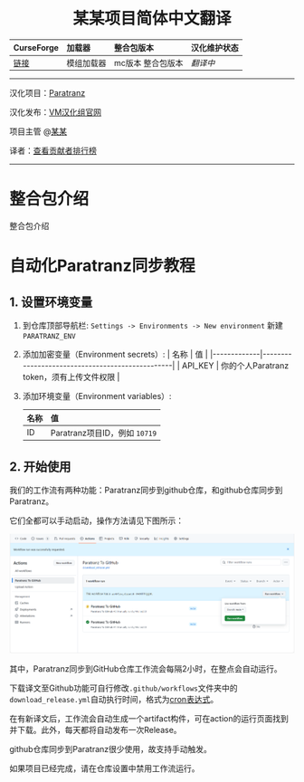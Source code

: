 <div align="center"> 
   <h1>某某项目简体中文翻译</h1>
</div>

CurseForge|加载器|整合包版本|汉化维护状态
:-|:-|:-|:-
[链接](原链接)|模组加载器|mc版本 整合包版本|*翻译中*|

---

汉化项目：[Paratranz](https://paratranz.cn/projects/项目)

汉化发布：[VM汉化组官网](https://vmct-cn.top/modpacks/项目)

项目主管 @[某某](https://github.com/某某)

译者：[查看贡献者排行榜](https://paratranz.cn/projects/项目/leaderboard)


---

# 整合包介绍

整合包介绍

# 自动化Paratranz同步教程

## 1. 设置环境变量

1. 到仓库顶部导航栏: `Settings -> Environments -> New environment` 新建 `PARATRANZ_ENV`
2. 添加加密变量（Environment secrets）: 
   | 名称        | 值                                              |
   |-------------|-------------------------------------------------|
   | API_KEY     | 你的个人Paratranz token，须有上传文件权限         |
3. 添加环境变量（Environment variables）: 

   | 名称   | 值                                   |
   |--------|--------------------------------------|
   | ID     | Paratranz项目ID，例如 `10719`         |


## 2. 开始使用

我们的工作流有两种功能：Paratranz同步到github仓库，和github仓库同步到Paratranz。

它们全都可以手动启动，操作方法请见下图所示：

![](.github/action.png)

其中，Paratranz同步到GitHub仓库工作流会每隔2小时，在整点会自动运行。

下载译文至Github功能可自行修改`.github/workflows`文件夹中的`download_release.yml`自动执行时间，格式为[cron表达式](https://blog.csdn.net/Stromboli/article/details/141962560)。

在有新译文后，工作流会自动生成一个artifact构件，可在action的运行页面找到并下载。此外，每天都将自动发布一次Release。

github仓库同步到Paratranz很少使用，故支持手动触发。

如果项目已经完成，请在仓库设置中禁用工作流运行。
